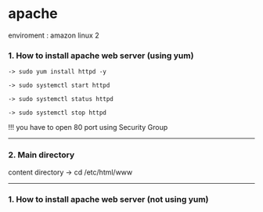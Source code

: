 # apache
enviroment : amazon linux 2

### 1. How to install apache web server (using yum)

~~~
-> sudo yum install httpd -y

-> sudo systemctl start httpd

-> sudo systemctl status httpd

-> sudo systemctl stop httpd
~~~

!!! you have to open 80 port using Security Group

* * *

### 2. Main directory

content directory -> cd /etc/html/www

* * *

### 1. How to install apache web server (not using yum)


